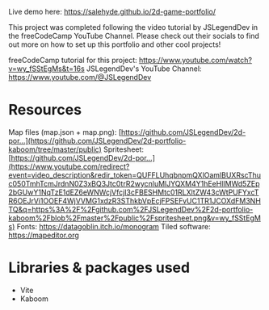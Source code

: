 Live demo here: https://salehyde.github.io/2d-game-portfolio/

This project was completed following the video tutorial by JSLegendDev in the freeCodeCamp YouTube Channel.
Please check out their socials to find out more on how to set up this portfolio and other cool projects!

freeCodeCamp tutorial for this project: https://www.youtube.com/watch?v=wy_fSStEgMs&t=16s
JSLegendDev's YouTube Channel: https://www.youtube.com/@JSLegendDev

# Resources
Map files (map.json + map.png): [https://github.com/JSLegendDev/2d-por...](https://github.com/JSLegendDev/2d-portfolio-kaboom/tree/master/public)
Spritesheet: [https://github.com/JSLegendDev/2d-por...](https://www.youtube.com/redirect?event=video_description&redir_token=QUFFLUhqbnpmQXlOamlBUXRscThuc050TmhTcmJrdnN0Z3xBQ3Jtc0trR2wycnluMlJYQXM4Y1hEeHlIMWd5ZEp2bGUwY1NqTzE1dEZ6eWNWcjVfcjI3cFBESHMtc01RLXltZW43cWtPUFYxcTR6OEJrVi1OOEF4WjVVMG1xdzR3SThkbVpEcjFPSEFvUC1TR1JCOXdFM3NHTQ&q=https%3A%2F%2Fgithub.com%2FJSLegendDev%2F2d-portfolio-kaboom%2Fblob%2Fmaster%2Fpublic%2Fspritesheet.png&v=wy_fSStEgMs)
Fonts: https://datagoblin.itch.io/monogram
Tiled software: https://mapeditor.org

# Libraries & packages used
- Vite
- Kaboom
